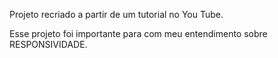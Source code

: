 Projeto recriado a partir de um tutorial no You Tube.

Esse projeto foi importante para com meu entendimento sobre RESPONSIVIDADE.

